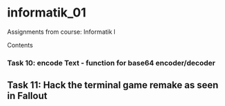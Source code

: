 # informatik_01
Assignments from course: Informatik l

Contents

### Task 10: encode Text - function for base64 encoder/decoder
## Task 11: Hack the terminal game remake as seen in Fallout
